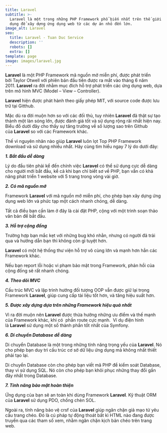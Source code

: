 ```yaml
---
title: Laravel
subtitle: >-
  Laravel là một trong những PHP Framework phổ biến nhất trên thế giới được sử
  dụng để xây dựng ứng dụng web từ các dự án nhỏ đến lớn.
image_alt: Laravel
seo:
  title: Laravel - Tuan Duc Service
  description: ''
  robots: []
  extra: []
template: page
image: images/laravel.jpg
---
```

**Laravel** là một PHP Framework mã nguồn mở miễn phí, được phát triển bởi Taylor Otwell với phiên bản đầu tiên được ra mắt vào tháng 6 năm 2011. **Laravel** ra đời nhằm mục đích hỗ trợ phát triển các ứng dụng web, dựa trên mô hình MVC (Model – View – Controller).  

**Laravel** hiện được phát hành theo giấy phép MIT, với source code được lưu trữ tại Gitthub.

Mặc dù ra đời muộn hơn so với các đối thủ, tuy nhiên **Laravel** đã thật sự tạo thành một làn sóng lớn, được đánh giá tốt và sử dụng rộng rãi nhất hiện nay. Biểu đồ dưới đây cho thấy sự tăng trưởng về số lượng sao trên Github của **Laravel** so với các Framework khác.

Thế vì nguyên nhân nào giúp **Laravel** luôn lọt Top PHP Framework download và sử dụng nhiều nhất. Hãy cùng tìm hiểu ngay 7 lý do dưới đây: 

***1. Bắt đầu dễ dàng***

Lý do đầu tiên phải kể đến chính việc **Laravel** có thể sử dụng cực dễ dàng cho người mới bắt đầu, kể cả khi bạn chỉ biết sơ về PHP, bạn vẫn có khả năng phát triển 1 website với 5 trang trong vòng vài giờ. 

***2. Có mã nguồn mở***

Framework **Laravel** với mã nguồn mở miễn phí, cho phép bạn xây dựng ứng dụng web lớn và phức tạp một cách nhanh chóng, dễ dàng. 

Tất cả điều bạn cần làm ở đây là cài đặt PHP, cộng với một trình soạn thảo văn bản để bắt đầu. 

***3. Hỗ trợ cộng đồng***

Trường hợp bạn mắc kẹt với những bug khó nhằn, nhưng có người đã trải qua và hướng dẫn bạn thì không còn gì tuyệt hơn. 

**Laravel** có một hệ thống thư viện hỗ trợ vô cùng lớn và mạnh hơn hẳn các Framework khác. 

Nếu bạn report lỗi hoặc vi phạm bảo mật trong Framework, phản hồi của cộng đồng sẽ rất nhanh chóng. 

***4. Theo dõi MVC***

Cấu trúc MVC và lập trình hướng đối tượng OOP vẫn được giữ lại trong Framework **Laravel**, giúp cung cấp tài liệu tốt hơn, và tăng hiệu suất hơn. 

***5. Được xây dựng dựa trên những Framework hiệu quả nhất***

Vì ra đời muộn nên **Laravel** được thừa hưởng những ưu điểm và thế mạnh của Framework khác, khi có  phần route cực mạnh.  Ví dụ điện hình là **Laravel** sử dụng một số thành phần tốt nhất của Symfony. 

***6. Di chuyển Database dễ dàng***

Di chuyển Database là một trong những tính năng trọng yếu của **Laravel**. Nó cho phép bạn duy trì cấu trúc cơ sở dữ liệu ứng dụng mà không nhất thiết phải tạo lại.

Di chuyển Database còn cho phép bạn viết mã PHP để kiểm soát Database, thay vì sử dụng SQL. Nó còn cho phép bạn khôi phục những thay đổi gần đây nhất trong Database. 

***7. Tính năng bảo mật hoàn thiện***

Ứng dụng của bạn sẽ an toàn khi dùng Framework **Laravel**. Kỹ thuật ORM của **Laravel** sử dụng PDO, chống chèn SOL. 

Ngoài ra, tính năng bảo vệ crsf của **Laravel** giúp ngăn chặn giả mạo từ yêu cầu trang chéo. Đó là cú pháp tự động thoát bất kì HTML nào đang được truyền qua các tham số xem, nhằm ngăn chặn kịch bản chéo trên trang web. 
